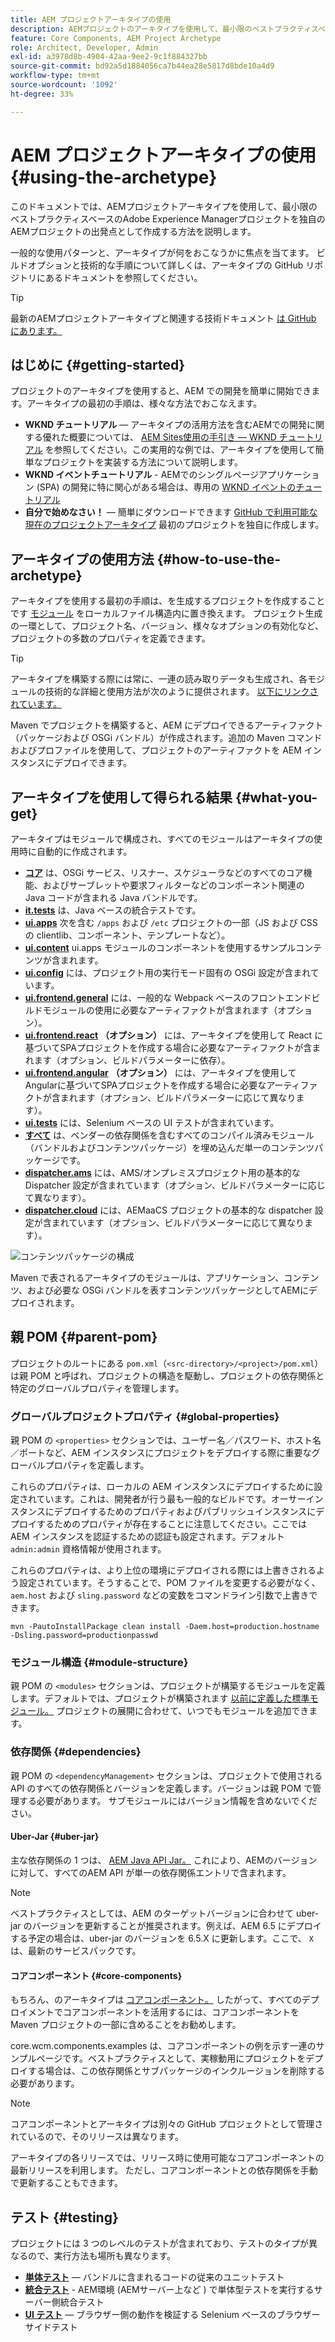 ```yaml
---
title: AEM プロジェクトアーキタイプの使用
description: AEMプロジェクトのアーキタイプを使用して、最小限のベストプラクティスベースのAdobe Experience Managerプロジェクトを独自のAEMプロジェクトの出発点として作成する方法を説明します。
feature: Core Components, AEM Project Archetype
role: Architect, Developer, Admin
exl-id: a3978d8b-4904-42aa-9ee2-9c1f884327bb
source-git-commit: bd92a5d1884056ca7b44ea28e5817d8bde10a4d9
workflow-type: tm+mt
source-wordcount: '1092'
ht-degree: 33%

---
```



# AEM プロジェクトアーキタイプの使用 {#using-the-archetype}

このドキュメントでは、AEMプロジェクトアーキタイプを使用して、最小限のベストプラクティスベースのAdobe Experience Managerプロジェクトを独自のAEMプロジェクトの出発点として作成する方法を説明します。

一般的な使用パターンと、アーキタイプが何をおこなうかに焦点を当てます。 ビルドオプションと技術的な手順について詳しくは、アーキタイプの GitHub リポジトリにあるドキュメントを参照してください。

>[!TIP]
>
>最新のAEMプロジェクトアーキタイプと関連する技術ドキュメント [は GitHub にあります。](https://github.com/adobe/aem-project-archetype)

## はじめに {#getting-started}

プロジェクトのアーキタイプを使用すると、AEM での開発を簡単に開始できます。アーキタイプの最初の手順は、様々な方法でおこなえます。

* **WKND チュートリアル**  — アーキタイプの活用方法を含むAEMでの開発に関する優れた概要については、 [AEM Sites使用の手引き — WKND チュートリアル](https://experienceleague.adobe.com/docs/experience-manager-learn/getting-started-wknd-tutorial-develop/overview.html?lang=ja) を参照してください。この実用的な例では、アーキタイプを使用して簡単なプロジェクトを実装する方法について説明します。
* **WKND イベントチュートリアル** - AEMでのシングルページアプリケーション (SPA) の開発に特に関心がある場合は、専用の [WKND イベントのチュートリアル](https://experienceleague.adobe.com/docs/experience-manager-learn/sites/spa-editor/spa-editor-framework-feature-video-use.html?lang=ja)
* **自分で始めなさい！**  — 簡単にダウンロードできます [GitHub で利用可能な現在のプロジェクトアーキタイプ](https://github.com/adobe/aem-project-archetype) 最初のプロジェクトを独自に作成します。

## アーキタイプの使用方法 {#how-to-use-the-archetype}

アーキタイプを使用する最初の手順は、を生成するプロジェクトを作成することです [モジュール](#what-you-get) をローカルファイル構造内に置き換えます。 プロジェクト生成の一環として、プロジェクト名、バージョン、様々なオプションの有効化など、プロジェクトの多数のプロパティを定義できます。

>[!TIP]
>
>アーキタイプを構築する際には常に、一連の読み取りデータも生成され、各モジュールの技術的な詳細と使用方法が次のように提供されます。 [以下にリンクされています。](#what-you-get)

Maven でプロジェクトを構築すると、AEM にデプロイできるアーティファクト（パッケージおよび OSGi バンドル）が作成されます。追加の Maven コマンドおよびプロファイルを使用して、プロジェクトのアーティファクトを AEM インスタンスにデプロイできます。

## アーキタイプを使用して得られる結果 {#what-you-get}

アーキタイプはモジュールで構成され、すべてのモジュールはアーキタイプの使用時に自動的に作成されます。

* **[コア](https://github.com/adobe/aem-project-archetype/tree/develop/src/main/archetype/core)** は、OSGi サービス、リスナー、スケジューラなどのすべてのコア機能、およびサーブレットや要求フィルターなどのコンポーネント関連の Java コードが含まれる Java バンドルです。
* **[it.tests](https://github.com/adobe/aem-project-archetype/tree/develop/src/main/archetype/it.tests)** は、Java ベースの統合テストです。
* **[ui.apps](https://github.com/adobe/aem-project-archetype/tree/develop/src/main/archetype/ui.apps)** 次を含む `/apps` および `/etc` プロジェクトの一部（JS および CSS の clientlib、コンポーネント、テンプレートなど）。
* **[ui.content](https://github.com/adobe/aem-project-archetype/tree/develop/src/main/archetype/ui.content)** ui.apps モジュールのコンポーネントを使用するサンプルコンテンツが含まれます。
* **[ui.config](https://github.com/adobe/aem-project-archetype/tree/develop/src/main/archetype/ui.config)** には、プロジェクト用の実行モード固有の OSGi 設定が含まれています。
* **[ui.frontend.general](https://github.com/adobe/aem-project-archetype/tree/develop/src/main/archetype/ui.frontend.general)** には、一般的な Webpack ベースのフロントエンドビルドモジュールの使用に必要なアーティファクトが含まれます（オプション）。
* **[ui.frontend.react](https://github.com/adobe/aem-project-archetype/tree/develop/src/main/archetype/ui.frontend.react)** **（オプション）** には、アーキタイプを使用して React に基づいてSPAプロジェクトを作成する場合に必要なアーティファクトが含まれます（オプション、ビルドパラメーターに依存）。
* **[ui.frontend.angular](https://github.com/adobe/aem-project-archetype/tree/develop/src/main/archetype/ui.frontend.angular)** **（オプション）** には、アーキタイプを使用してAngularに基づいてSPAプロジェクトを作成する場合に必要なアーティファクトが含まれます（オプション、ビルドパラメーターに応じて異なります）。
* **[ui.tests](https://github.com/adobe/aem-project-archetype/tree/develop/src/main/archetype/ui.tests)** には、Selenium ベースの UI テストが含まれています。
* **[すべて](https://github.com/adobe/aem-project-archetype/tree/develop/src/main/archetype/all)** は、ベンダーの依存関係を含むすべてのコンパイル済みモジュール（バンドルおよびコンテンツパッケージ）を埋め込んだ単一のコンテンツパッケージです。
* **[dispatcher.ams](https://github.com/adobe/aem-project-archetype/tree/develop/src/main/archetype/dispatcher.ams)** には、AMS/オンプレミスプロジェクト用の基本的な Dispatcher 設定が含まれています（オプション、ビルドパラメーターに応じて異なります）。
* **[dispatcher.cloud](https://github.com/adobe/aem-project-archetype/tree/develop/src/main/archetype/dispatcher.cloud)** には、AEMaaCS プロジェクトの基本的な dispatcher 設定が含まれています（オプション、ビルドパラメーターに応じて異なります）。

![コンテンツパッケージの構成](/help/assets/content-package-organization.png)

Maven で表されるアーキタイプのモジュールは、アプリケーション、コンテンツ、および必要な OSGi バンドルを表すコンテンツパッケージとしてAEMにデプロイされます。

## 親 POM {#parent-pom}

プロジェクトのルートにある `pom.xml`（`<src-directory>/<project>/pom.xml`）は親 POM と呼ばれ、プロジェクトの構造を駆動し、プロジェクトの依存関係と特定のグローバルプロパティを管理します。

### グローバルプロジェクトプロパティ {#global-properties}

親 POM の `<properties>` セクションでは、ユーザー名／パスワード、ホスト名／ポートなど、AEM インスタンスにプロジェクトをデプロイする際に重要なグローバルプロパティを定義します。

これらのプロパティは、ローカルの AEM インスタンスにデプロイするために設定されています。これは、開発者が行う最も一般的なビルドです。オーサーインスタンスにデプロイするためのプロパティおよびパブリッシュインスタンスにデプロイするためのプロパティが存在することに注意してください。ここでは AEM インスタンスを認証するための認証も設定されます。デフォルト `admin:admin` 資格情報が使用されます。

これらのプロパティは、より上位の環境にデプロイされる際には上書きされるよう設定されています。そうすることで、POM ファイルを変更する必要がなく、`aem.host` および `sling.password` などの変数をコマンドライン引数で上書きできます。

```shell
mvn -PautoInstallPackage clean install -Daem.host=production.hostname -Dsling.password=productionpasswd
```

### モジュール構造 {#module-structure}

親 POM の `<modules>` セクションは、プロジェクトが構築するモジュールを定義します。デフォルトでは、プロジェクトが構築されます [以前に定義した標準モジュール。](#what-you-get) プロジェクトの展開に合わせて、いつでもモジュールを追加できます。

### 依存関係 {#dependencies}

親 POM の `<dependencyManagement>` セクションは、プロジェクトで使用される API のすべての依存関係とバージョンを定義します。バージョンは親 POM で管理する必要があります。 サブモジュールにはバージョン情報を含めないでください。

#### Uber-Jar {#uber-jar}

主な依存関係の 1 つは、 [AEM Java API Jar。](https://experienceleague.adobe.com/docs/experience-manager-cloud-service/implementing/developing/aem-as-a-cloud-service-sdk.html?lang=ja) これにより、AEMのバージョンに対して、すべてのAEM API が単一の依存関係エントリで含まれます。

>[!NOTE]
>
>ベストプラクティスとしては、AEM のターゲットバージョンに合わせて uber-jar のバージョンを更新することが推奨されます。例えば、AEM 6.5 にデプロイする予定の場合は、uber-jar のバージョンを 6.5.X に更新します。ここで、 `X` は、最新のサービスパックです。

#### コアコンポーネント {#core-components}

もちろん、のアーキタイプは [コアコンポーネント。](/help/introduction.md) したがって、すべてのデプロイメントでコアコンポーネントを活用するには、コアコンポーネントを Maven プロジェクトの一部に含めることをお勧めします。

core.wcm.components.examples は、コアコンポーネントの例を示す一連のサンプルページです。ベストプラクティスとして、実稼動用にプロジェクトをデプロイする場合は、この依存関係とサブパッケージのインクルージョンを削除する必要があります。

>[!NOTE]
>
>コアコンポーネントとアーキタイプは別々の GitHub プロジェクトとして管理されているので、そのリリースは異なります。
>
>アーキタイプの各リリースでは、リリース時に使用可能なコアコンポーネントの最新リリースを利用します。 ただし、コアコンポーネントとの依存関係を手動で更新することもできます。

## テスト {#testing}

プロジェクトには 3 つのレベルのテストが含まれており、テストのタイプが異なるので、実行方法も場所も異なります。

* **[単体テスト](https://github.com/adobe/aem-project-archetype/tree/develop/src/main/archetype/core)**  — バンドルに含まれるコードの従来のユニットテスト
* **[統合テスト](https://github.com/adobe/aem-project-archetype/tree/develop/src/main/archetype/it.tests)** - AEM環境 (AEMサーバー上など ) で単体型テストを実行するサーバー側統合テスト
* **[UI テスト](https://github.com/adobe/aem-project-archetype/tree/develop/src/main/archetype/ui.tests)**  — ブラウザー側の動作を検証する Selenium ベースのブラウザーサイドテスト
